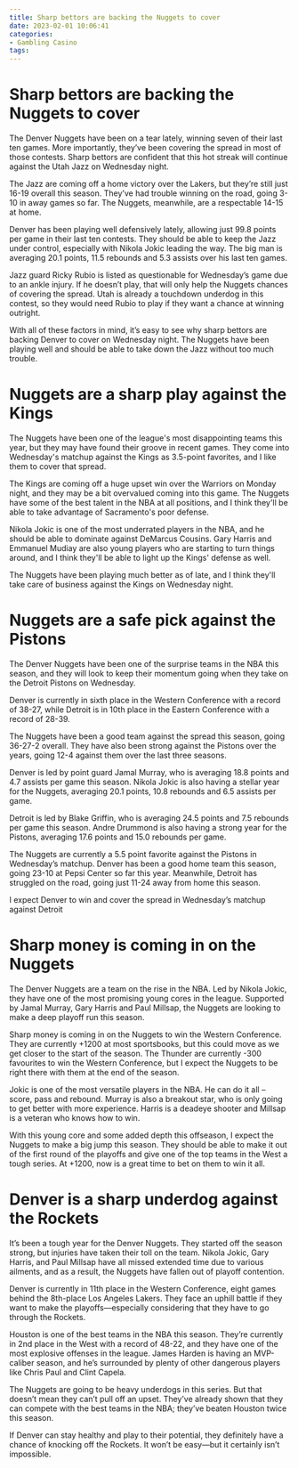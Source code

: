 ```yaml
---
title: Sharp bettors are backing the Nuggets to cover
date: 2023-02-01 10:06:41
categories:
- Gambling Casino
tags:
---
```



#  Sharp bettors are backing the Nuggets to cover

The Denver Nuggets have been on a tear lately, winning seven of their last ten games. More importantly, they’ve been covering the spread in most of those contests. Sharp bettors are confident that this hot streak will continue against the Utah Jazz on Wednesday night.

The Jazz are coming off a home victory over the Lakers, but they’re still just 16-19 overall this season. They’ve had trouble winning on the road, going 3-10 in away games so far. The Nuggets, meanwhile, are a respectable 14-15 at home.

Denver has been playing well defensively lately, allowing just 99.8 points per game in their last ten contests. They should be able to keep the Jazz under control, especially with Nikola Jokic leading the way. The big man is averaging 20.1 points, 11.5 rebounds and 5.3 assists over his last ten games.

Jazz guard Ricky Rubio is listed as questionable for Wednesday’s game due to an ankle injury. If he doesn’t play, that will only help the Nuggets chances of covering the spread. Utah is already a touchdown underdog in this contest, so they would need Rubio to play if they want a chance at winning outright.

With all of these factors in mind, it’s easy to see why sharp bettors are backing Denver to cover on Wednesday night. The Nuggets have been playing well and should be able to take down the Jazz without too much trouble.

#  Nuggets are a sharp play against the Kings

The Nuggets have been one of the league's most disappointing teams this year, but they may have found their groove in recent games. They come into Wednesday's matchup against the Kings as 3.5-point favorites, and I like them to cover that spread.

The Kings are coming off a huge upset win over the Warriors on Monday night, and they may be a bit overvalued coming into this game. The Nuggets have some of the best talent in the NBA at all positions, and I think they'll be able to take advantage of Sacramento's poor defense.

 Nikola Jokic is one of the most underrated players in the NBA, and he should be able to dominate against DeMarcus Cousins. Gary Harris and Emmanuel Mudiay are also young players who are starting to turn things around, and I think they'll be able to light up the Kings' defense as well.

The Nuggets have been playing much better as of late, and I think they'll take care of business against the Kings on Wednesday night.

#  Nuggets are a safe pick against the Pistons

The Denver Nuggets have been one of the surprise teams in the NBA this season, and they will look to keep their momentum going when they take on the Detroit Pistons on Wednesday.

Denver is currently in sixth place in the Western Conference with a record of 38-27, while Detroit is in 10th place in the Eastern Conference with a record of 28-39.

The Nuggets have been a good team against the spread this season, going 36-27-2 overall. They have also been strong against the Pistons over the years, going 12-4 against them over the last three seasons.

Denver is led by point guard Jamal Murray, who is averaging 18.8 points and 4.7 assists per game this season. Nikola Jokic is also having a stellar year for the Nuggets, averaging 20.1 points, 10.8 rebounds and 6.5 assists per game.

Detroit is led by Blake Griffin, who is averaging 24.5 points and 7.5 rebounds per game this season. Andre Drummond is also having a strong year for the Pistons, averaging 17.6 points and 15.0 rebounds per game.

The Nuggets are currently a 5.5 point favorite against the Pistons in Wednesday’s matchup. Denver has been a good home team this season, going 23-10 at Pepsi Center so far this year. Meanwhile, Detroit has struggled on the road, going just 11-24 away from home this season.

I expect Denver to win and cover the spread in Wednesday’s matchup against Detroit

#  Sharp money is coming in on the Nuggets

The Denver Nuggets are a team on the rise in the NBA. Led by Nikola Jokic, they have one of the most promising young cores in the league. Supported by Jamal Murray, Gary Harris and Paul Millsap, the Nuggets are looking to make a deep playoff run this season.

Sharp money is coming in on the Nuggets to win the Western Conference. They are currently +1200 at most sportsbooks, but this could move as we get closer to the start of the season. The Thunder are currently -300 favourites to win the Western Conference, but I expect the Nuggets to be right there with them at the end of the season.

Jokic is one of the most versatile players in the NBA. He can do it all – score, pass and rebound. Murray is also a breakout star, who is only going to get better with more experience. Harris is a deadeye shooter and Millsap is a veteran who knows how to win.

With this young core and some added depth this offseason, I expect the Nuggets to make a big jump this season. They should be able to make it out of the first round of the playoffs and give one of the top teams in the West a tough series. At +1200, now is a great time to bet on them to win it all.

#  Denver is a sharp underdog against the Rockets

It’s been a tough year for the Denver Nuggets. They started off the season strong, but injuries have taken their toll on the team. Nikola Jokic, Gary Harris, and Paul Millsap have all missed extended time due to various ailments, and as a result, the Nuggets have fallen out of playoff contention.

Denver is currently in 11th place in the Western Conference, eight games behind the 8th-place Los Angeles Lakers. They face an uphill battle if they want to make the playoffs—especially considering that they have to go through the Rockets.

Houston is one of the best teams in the NBA this season. They’re currently in 2nd place in the West with a record of 48-22, and they have one of the most explosive offenses in the league. James Harden is having an MVP-caliber season, and he’s surrounded by plenty of other dangerous players like Chris Paul and Clint Capela.

The Nuggets are going to be heavy underdogs in this series. But that doesn’t mean they can’t pull off an upset. They’ve already shown that they can compete with the best teams in the NBA; they’ve beaten Houston twice this season.

If Denver can stay healthy and play to their potential, they definitely have a chance of knocking off the Rockets. It won’t be easy—but it certainly isn’t impossible.